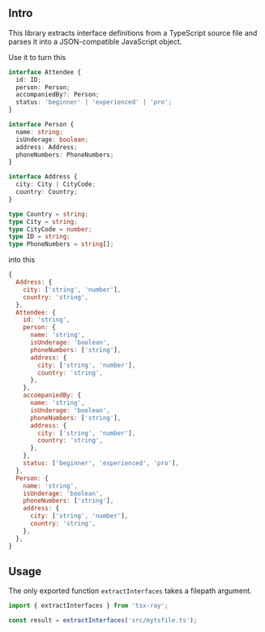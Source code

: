 ## Intro

This library extracts interface definitions from a TypeScript source file and parses it into a JSON-compatible JavaScript object.

Use it to turn this

```typescript
interface Attendee {
  id: ID;
  person: Person;
  accompaniedBy?: Person;
  status: 'beginner' | 'experienced' | 'pro';
}

interface Person {
  name: string;
  isUnderage: boolean;
  address: Address;
  phoneNumbers: PhoneNumbers;
}

interface Address {
  city: City | CityCode;
  country: Country;
}

type Country = string;
type City = string;
type CityCode = number;
type ID = string;
type PhoneNumbers = string[];
```

into this

```javascript
{
  Address: {
    city: ['string', 'number'],
    country: 'string',
  },
  Attendee: {
    id: 'string',
    person: {
      name: 'string',
      isUnderage: 'boolean',
      phoneNumbers: ['string'],
      address: {
        city: ['string', 'number'],
        country: 'string',
      },
    },
    accompaniedBy: {
      name: 'string',
      isUnderage: 'boolean',
      phoneNumbers: ['string'],
      address: {
        city: ['string', 'number'],
        country: 'string',
      },
    },
    status: ['beginner', 'experienced', 'pro'],
  },
  Person: {
    name: 'string',
    isUnderage: 'boolean',
    phoneNumbers: ['string'],
    address: {
      city: ['string', 'number'],
      country: 'string',
    },
  },
}
```

## Usage

The only exported function `extractInterfaces` takes a filepath argument.

```javascript
import { extractInterfaces } from 'tsx-ray';

const result = extractInterfaces('src/mytsfile.ts');
```
